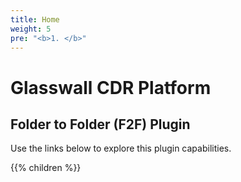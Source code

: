 ```yaml
---
title: Home
weight: 5
pre: "<b>1. </b>"
---
```


# Glasswall CDR Platform

## Folder to Folder (F2F) Plugin

Use the links below to explore this plugin capabilities.

{{% children %}}
